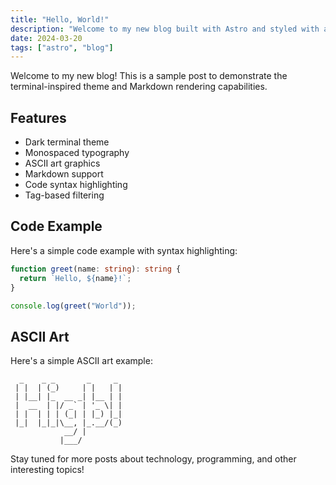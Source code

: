 ```yaml
---
title: "Hello, World!"
description: "Welcome to my new blog built with Astro and styled with a terminal-inspired theme."
date: 2024-03-20
tags: ["astro", "blog"]
---
```


Welcome to my new blog! This is a sample post to demonstrate the terminal-inspired theme and Markdown rendering capabilities.

## Features

- Dark terminal theme
- Monospaced typography
- ASCII art graphics
- Markdown support
- Code syntax highlighting
- Tag-based filtering

## Code Example

Here's a simple code example with syntax highlighting:

```typescript
function greet(name: string): string {
  return `Hello, ${name}!`;
}

console.log(greet("World"));
```

## ASCII Art

Here's a simple ASCII art example:

```
  _    _ _       _     _
 | |  | (_)     | |   | |
 | |__| |_  __ _| |__ | |
 |  __  | |/ _` | '_ \| |
 | |  | | | (_| | |_) |_|
 |_|  |_|_|\__, |_.__/(_)
            __/ |
           |___/
```

Stay tuned for more posts about technology, programming, and other interesting topics!

<div class="prose prose-invert ...">
  <Content />
</div>
